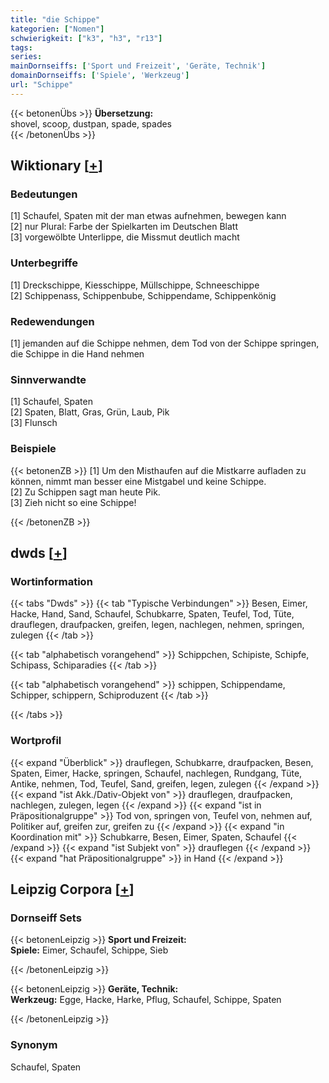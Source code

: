 ```yaml
---
title: "die Schippe"
kategorien: ["Nomen"]
schwierigkeit: ["k3", "h3", "r13"]
tags:
series:
mainDornseiffs: ['Sport und Freizeit', 'Geräte, Technik']
domainDornseiffs: ['Spiele', 'Werkzeug']
url: "Schippe"
---
```


{{< betonenÜbs >}}
**Übersetzung:**  
shovel, scoop, dustpan, spade, spades  
{{< /betonenÜbs >}}

## Wiktionary [[+](https://de.wiktionary.org/wiki/Schippe)]

### Bedeutungen
[1] Schaufel, Spaten mit der man etwas aufnehmen, bewegen kann  
[2] nur Plural: Farbe der Spielkarten im Deutschen Blatt  
[3] vorgewölbte Unterlippe, die Missmut deutlich macht  

### Unterbegriffe
[1] Dreckschippe, Kiesschippe, Müllschippe, Schneeschippe  
[2] Schippenass, Schippenbube, Schippendame, Schippenkönig  

### Redewendungen
[1] jemanden auf die Schippe nehmen, dem Tod von der Schippe springen, die Schippe in die Hand nehmen  

### Sinnverwandte
[1] Schaufel, Spaten  
[2] Spaten, Blatt, Gras, Grün, Laub, Pik  
[3] Flunsch  

### Beispiele
{{< betonenZB >}}
[1] Um den Misthaufen auf die Mistkarre aufladen zu können, nimmt man besser eine Mistgabel und keine Schippe.  
[2] Zu Schippen sagt man heute Pik.  
[3] Zieh nicht so eine Schippe!  

{{< /betonenZB >}}


## dwds [[+](https://www.dwds.de/wb/Schippe)]

### Wortinformation
{{< tabs "Dwds" >}}
{{< tab "Typische Verbindungen" >}}
Besen, Eimer, Hacke, Hand, Sand, Schaufel, Schubkarre, Spaten, Teufel, Tod, Tüte, drauflegen, draufpacken, greifen, legen, nachlegen, nehmen, springen, zulegen
{{< /tab >}}

{{< tab "alphabetisch vorangehend" >}}
Schippchen, Schipiste, Schipfe, Schipass, Schiparadies
{{< /tab >}}

{{< tab "alphabetisch vorangehend" >}}
schippen, Schippendame, Schipper, schippern, Schiproduzent
{{< /tab >}}

{{< /tabs >}}

### Wortprofil
{{< expand "Überblick" >}} drauflegen, Schubkarre, draufpacken, Besen, Spaten, Eimer, Hacke, springen, Schaufel, nachlegen, Rundgang, Tüte, Antike, nehmen, Tod, Teufel, Sand, greifen, legen, zulegen {{< /expand >}}
{{< expand "ist Akk./Dativ-Objekt von" >}} drauflegen, draufpacken, nachlegen, zulegen, legen {{< /expand >}}
{{< expand "ist in Präpositionalgruppe" >}} Tod von, springen von, Teufel von, nehmen auf, Politiker auf, greifen zur, greifen zu {{< /expand >}}
{{< expand "in Koordination mit" >}} Schubkarre, Besen, Eimer, Spaten, Schaufel {{< /expand >}}
{{< expand "ist Subjekt von" >}} drauflegen {{< /expand >}}
{{< expand "hat Präpositionalgruppe" >}} in Hand {{< /expand >}}

## Leipzig Corpora [[+](https://corpora.uni-leipzig.de/en/res?word=Schippe&corpusId=deu_newscrawl-public_2018)]

### Dornseiff Sets
{{< betonenLeipzig >}}
**Sport und Freizeit:**  
**Spiele:** Eimer, Schaufel, Schippe, Sieb  

{{< /betonenLeipzig >}}


{{< betonenLeipzig >}}
**Geräte, Technik:**  
**Werkzeug:** Egge, Hacke, Harke, Pflug, Schaufel, Schippe, Spaten  

{{< /betonenLeipzig >}}

### Synonym
Schaufel, Spaten

